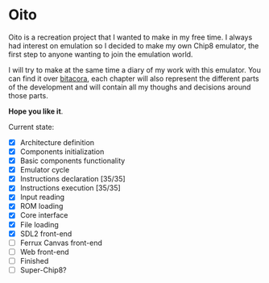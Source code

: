 # Oito
Oito is a recreation project that I wanted to make in my free time.
I always had interest on emulation so I decided to make my own Chip8 emulator, 
the first step to anyone wanting to join the emulation world.

I will try to make at the same time a diary of my work with this emulator.
You can find it over [bitacora](/bitacora), each chapter will also represent the different parts of the development and will contain all my thoughs and decisions around those parts.

**Hope you like it**.

Current state:
- [x] Architecture definition
- [x] Components initialization
- [x] Basic components functionality
- [x] Emulator cycle
- [x] Instructions declaration [35/35]
- [x] Instructions execution [35/35]
- [x] Input reading
- [x] ROM loading 
- [x] Core interface
- [x] File loading
- [x] SDL2 front-end
- [ ] Ferrux Canvas front-end
- [ ] Web front-end
- [ ] Finished
- [ ] Super-Chip8?
